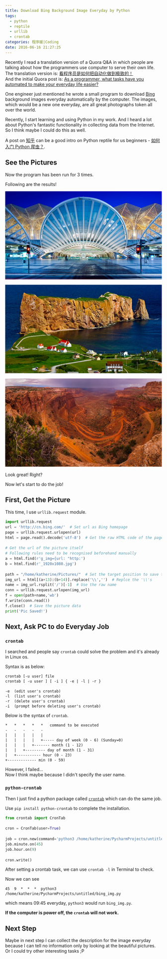 ```yaml
---
title: Download Bing Background Image Everyday by Python
tags:
  - python
  - reptile
  - urllib
  - crontab
categories: 程序媛|Coding
date: 2016-06-16 21:27:25
---
```


Recently I read a translation version of a Quora Q&A in which people are talking about how the programmers use computer to serve their own life.  
The translation version is: [看程序员是如何把自动化做到极致的！](http://blog.jobbole.com/100744/)  
And the initial Quora post is: [As a programmer, what tasks have you automated to make your everyday life easier?](https://www.quora.com/As-a-programmer-what-tasks-have-you-automated-to-make-your-everyday-life-easier)  

One engineer just mentioned he wrote a small program to download [Bing](http://cn.bing.com/) background images everyday automatically by the computer. The images, which would be a new one everyday, are all great photographs token all over the world.  

<!--more-->

Recently, I start learning and using Python in my work. And I heard a lot about Python's fantastic functionality in collecting data from the Internet.  
So I think maybe I could do this as well.  

A post on [知乎](https://www.zhihu.com/) can be a good intro on Python reptile for us beginners - [如何入门 Python 爬虫？](https://www.zhihu.com/question/20899988). 

## See the Pictures

Now the program has been run for 3 times.  

Following are the results! 

![](/images/OrienteStation_ZH-CN8775637045_1920x1080.jpg)

![](/images/PerceRock_ZH-CN12739516630_1920x1080.jpg)

![](/images/CanyonlandsNP_ZH-CN12598047863_1920x1080.jpg)

Look great! Right?  

Now let's start to do the job!  

## First, Get the Picture

This time, I use `urllib.request` module.  

``` python
import urllib.request
url = 'http://cn.bing.com/'  # Set url as Bing homepage
page = urllib.request.urlopen(url)
html = page.read().decode('utf-8')  # Get the raw HTML code of the page

# Get the url of the picture itself
# Following rules need to be recognised beforehand manually
a = html.find(r'g_img={url: "http:')
b = html.find(r'_1920x1080.jpg')

path = "/home/katherine/Pictures/"  # Set the target position to save the picture
img_url = html[(a+13):(b+14)].replace('\\','')  # Replce the '\\'s
name = img_url.rsplit('/')[-1]  # Use the raw name
conn = urllib.request.urlopen(img_url)
f = open(path+name,'wb')
f.write(conn.read())
f.close()  # Save the picture data
print('Pic Saved!')
```

## Next, Ask PC to do Everyday Job 
### `crontab`

I searched and people say `crontab` could solve the problem and it's already in Linux os.  

Syntax is as below: 

```
crontab [-u user] file
crontab [ -u user ] [ -i ] { -e | -l | -r }

-e	(edit user's crontab)
-l	(list user's crontab)
-r	(delete user's crontab)
-i	(prompt before deleting user's crontab)
```

Below is the syntax of `crontab`. 
```
*   *   *   *   *   command to be executed
-   -   -   -   -
|   |   |   |   |
|   |   |   |   +----- day of week (0 - 6) (Sunday=0)
|   |   |   +------- month (1 - 12)
|   |   +--------- day of month (1 - 31)
|   +----------- hour (0 - 23)
+------------- min (0 - 59)
```

However, I failed...  
Now I think maybe because I didn't specify the user name.  

### `python-crontab`

Then I just find a python package called [`crontab`](https://pypi.python.org/pypi/python-crontab/) which can do the same job.  

Use `pip install python-crontab` to complete the installation. 

``` python
from crontab import CronTab

cron = CronTab(user=True)

job = cron.new(command='python3 /home/katherine/PycharmProjects/untitled/bing_img.py')
job.minute.on(45)
job.hour.on(9)

cron.write()
```

After setting a crontab task, we can use `crontab -l` in Terminal to check.  

Now we can see 
```
45  9  *  *  *  python3 /home/katherine/PycharmProjects/untitled/bing_img.py
```
which means 09:45 everyday, `python3` would run `bing_img.py`.  


**If the computer is power off, the `crontab` will not work.**   

## Next Step

Maybe in next step I can collect the description for the image everyday because I can tell no information only by looking at the beautiful pictures.   
Or I could try other interesting tasks ;P  

